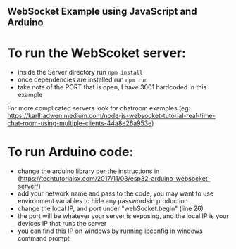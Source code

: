 ## WebSocket Example using JavaScript and Arduino 

# To run the WebScoket server:
- inside the Server directory run `npm install`
- once dependencies are installed run `npm run`
- take note of the PORT that is open, I have 3001 hardcoded in this example

For more complicated servers look for chatroom examples (eg: https://karlhadwen.medium.com/node-js-websocket-tutorial-real-time-chat-room-using-multiple-clients-44a8e26a953e) 

# To run Arduino code:
- change the arduino library per the instructions in (https://techtutorialsx.com/2017/11/03/esp32-arduino-websocket-server/)
- add your network name and pass to the code, you may want to use environment variables to hide any passwordsin production
- change the local IP, and port under "webSocket.begin" (line 26)
- the port will be whatever your server is exposing, and the local IP is your devices IP that runs the server
- you can find this IP on windows by running ipconfig in windows command prompt




